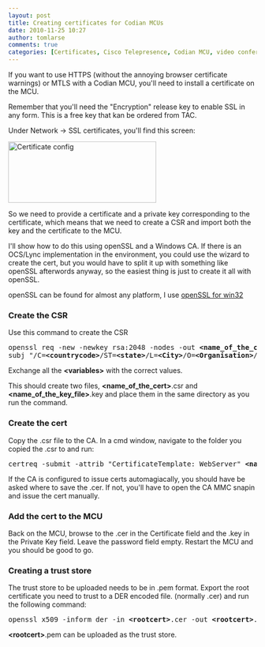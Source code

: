 ```yaml
---
layout: post
title: Creating certificates for Codian MCUs
date: 2010-11-25 10:27
author: tomlarse
comments: true
categories: [Certificates, Cisco Telepresence, Codian MCU, video conferencing]
---
```

If you want to use HTTPS (without the annoying browser certificate warnings) or MTLS with a Codian MCU, you'll need to install a certificate on the MCU.

Remember that you'll need the "Encryption" release key to enable SSL in any form. This is a free key that kan be ordered from TAC.

Under Network -&gt; SSL certificates, you'll find this screen:

<a href="http://codesalot.files.wordpress.com/2010/11/cert1.jpg"></a>

<a href="http://codesalot.files.wordpress.com/2010/11/cert.jpg"><img class="alignnone size-medium wp-image-156" title="certificat_config" src="http://www.codesalot.com/wp-content/uploads/2010/11/cert-300x124.jpg" alt="Certificate config" width="300" height="124" /></a>

So we need to provide a certificate and a private key corresponding to the certificate, which means that we need to create a CSR and import both the key and the certificate to the MCU.

I'll show how to do this using openSSL and a Windows CA. If there is an OCS/Lync implementation in the environment, you could use the wizard to create the cert, but you would have to split it up with something like openSSL afterwords anyway, so the easiest thing is just to create it all with openSSL.

openSSL can be found for almost any platform, I use <a href="http://www.slproweb.com/products/Win32OpenSSL.html" target="_blank">openSSL for win32</a> 
<h3>Create the CSR</h3>
Use this command to create the CSR
<pre>openssl req -new -newkey rsa:2048 -nodes -out <strong>&lt;name_of_the_cert&gt;</strong>.csr -keyout <strong>&lt;name_of_the_key_file&gt;</strong>.key -
subj "/C=<strong>&lt;countrycode&gt;</strong>/ST=<strong>&lt;state&gt;</strong>/L=<strong>&lt;City&gt;</strong>/O=<strong>&lt;Organisation&gt;</strong>/OU=<strong>&lt;Organisational Unit&gt;</strong>/CN=<strong>&lt;fqdn.of.mcu&gt;</strong>"</pre>
Exchange all the <strong>&lt;variables&gt;</strong> with the correct values.

This should create two files, <strong>&lt;name_of_the_cert&gt;</strong>.csr and <strong>&lt;name_of_the_key_file&gt;</strong>.key and place them in the same directory as you run the command.
<h3>Create the cert</h3>
Copy the .csr file to the CA. In a cmd window, navigate to the folder you copied the .csr to and run:
<pre>certreq -submit -attrib "CertificateTemplate: WebServer" <strong>&lt;name_of_the_cert&gt;</strong>.csr</pre>
If the CA is configured to issue certs automagiacally, you should have be asked where to save the .cer. If not, you'll have to open the CA MMC snapin and issue the cert manually.
<h3>Add the cert to the MCU</h3>
Back on the MCU, browse to the .cer in the Certificate field and the .key in the Private Key field. Leave the password field empty. Restart the MCU and you should be good to go.
<h3>Creating a trust store</h3>
The trust store to be uploaded needs to be in .pem format. Export the root certificate you need to trust to a DER encoded file. (normally .cer) and run the following command:
<pre>openssl x509 -inform der -in <strong>&lt;rootcert&gt;</strong>.cer -out <strong>&lt;rootcert&gt;</strong>.pem</pre>
<strong>&lt;rootcert&gt;</strong>.pem can be uploaded as the trust store. <a name="PemToDer"></a>
